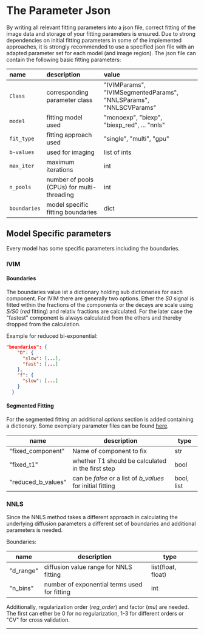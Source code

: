 # The Parameter Json

By writing all relevant fitting parameters into a json file, correct fitting of the image data and storage of your
fitting parameters is ensured. Due to strong dependencies on initial fitting parameters in some of the implemented
approaches, it is strongly recommended to use a specified json file with an adapted parameter set for each model
(and image region). The json file can contain the following basic fitting parameters:

| name             | description                                | value                                                              |
| :--------------- | :----------------------------------------- | :----------------------------------------------------------------- |
| ```Class```      | corresponding parameter class              | "IVIMParams",  "IVIMSegmentedParams", "NNLSParams", "NNLSCVParams" |
| ```model```      | fitting model used                         | "monoexp", "biexp", "biexp_red", ... "nnls"                        |
| ```fit_type```   | fitting approach used                      | "single", "multi", "gpu"                                           |
| ```b-values```   | used for imaging                           | list of ints                                                       |
| ```max_iter```   | maximum iterations                         | int                                                                |
| ```n_pools```    | number of pools (CPUs) for multi-threading | int                                                                |
| ```boundaries``` | model specific fitting boundaries          | dict                                                               |

## Model Specific parameters

Every model has some specific parameters including the boundaries. 

### IVIM

#### Boundaries
The boundaries value ist a dictionary holding sub dictionaries for each component. For IVIM there are generally two options. Ether the *S0* signal is fitted within the fractions of the components or the
decays are scale using *S/S0* (*red* fitting) and relativ fractions are calculated. For the later case the "fastest" component is always calculated from the others and thereby dropped from the calculation. 

Example for reduced bi-exponential:
``` json
"boundaries": {
    "D": {
      "slow": [...],
      "fast": [...]
    },
    "f": {
      "slow": [...]
    }
  }
```

#### Segmented Fitting
For the segmented fitting an additional *options* section is added containing a dictionary. 
Some exemplary parameter files can be found [here](./tests/.data/fitting).

| name               | description                                                | type       |
| ------------------ | ---------------------------------------------------------- | ---------- |
| "fixed_component"  | Name of component to fix                                   | str        |
| "fixed_t1"         | whether T1 should be calculated in the first step          | bool       |
| "reduced_b_values" | can be *false* or a list of *b_values* for initial fitting | bool, list |

### NNLS

Since the NNLS method takes a different approach in calculating the underlying diffusion parameters a different set of boundaries and additional parameters is needed.

Boundaries:

| name      | description                                  | type               |     |
| --------- | -------------------------------------------- | ------------------ | --- |
| "d_range" | diffusion value range for NNLS fitting       | list(float, float) |     |
| "n_bins"  | number of exponential terms used for fitting | int                |     |

Additionally, regularization order (*reg_order*) and factor (*mu*) are needed. The first can ether be 0 for no regularization, 1-3 for different orders or "CV" for cross validation. 

___
